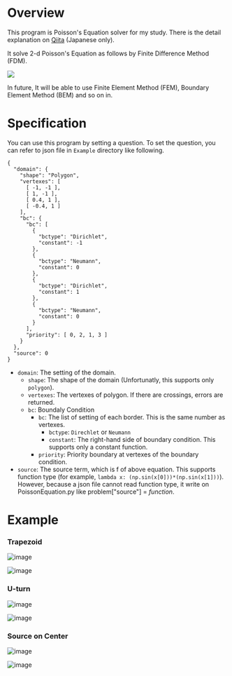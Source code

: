 # Overview
This program is Poisson's Equation solver for my study.
There is the detail explanation on [Qiita](https://qiita.com/atily17/items/ce3127bb71dcac7b5aab) (Japanese only).

It solve 2-d Poisson's Equation as follows by Finite Difference Method (FDM).

<img src="https://latex.codecogs.com/gif.latex?\inline&space;\frac{\partial^2u}{dx^2}+\frac{\partial^2u}{dy^2}=f" />

In future, It will be able to use Finite Element Method (FEM), Boundary Element Method (BEM) and so on in.

# Specification

You can use this program by setting a question.
To set the question, you can refer to json file in `Example` directory like following.

```json:Problem1
{
  "domain": {
    "shape": "Polygon",
    "vertexes": [
      [ -1, -1 ],
      [ 1, -1 ],
      [ 0.4, 1 ],
      [ -0.4, 1 ]
    ],
    "bc": {
      "bc": [
        {
          "bctype": "Dirichlet",
          "constant": -1
        },
        {
          "bctype": "Neumann",
          "constant": 0
        },
        {
          "bctype": "Dirichlet",
          "constant": 1
        },
        {
          "bctype": "Neumann",
          "constant": 0
        }
      ],
      "priority": [ 0, 2, 1, 3 ]
    }
  },
  "source": 0
}
```

- `domain`: The setting of the domain.
    - `shape`: The shape of the domain (Unfortunatly, this supports only `polygon`).
    - `vertexes`: The vertexes of polygon. If there are crossings, errors are returned.
    - `bc`: Boundaly Condition
        - `bc`: The list of setting of each border. This is the same number as vertexes.
            - `bctype`: `Direchlet` or `Neumann`
            - `constant`: The right-hand side of boundary condition. This supports only a constant function.
        - `priority`: Priority boundary at vertexes of the boundary condition.
- `source`: The source term, which is f of above equation. This supports function type (for example, `lambda x: (np.sin(x[0]))*(np.sin(x[1]))`). However, because a json file cannot read function type, it write on PoissonEquation.py like problem["source"] = *function*.

# Example

### Trapezoid
![image](./Example/ResultImage/Trapezoid(Potential).png)

![image](./Example/ResultImage/Trapezoid(FluxDensity).png)

### U-turn
![image](./Example/ResultImage/U-turn(Potential).png)

![image](./Example/ResultImage/U-turn(FluxDensity).png)

### Source on Center
![image](./Example/ResultImage/CenterSource(Potential).png)

![image](./Example/ResultImage/CenterSource(FluxDensity).png)